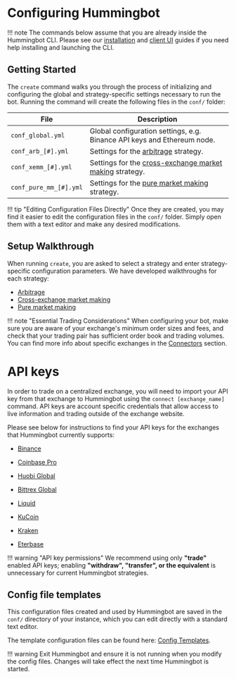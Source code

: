 # Configuring Hummingbot

!!! note
    The commands below assume that you are already inside the Hummingbot CLI. Please see our  [installation](/installation) and [client UI](/operation/client) guides if you need help installing and launching the CLI.

## Getting Started

The `create` command walks you through the process of initializing and configuring the global and strategy-specific settings necessary to run the bot. Running the command will create the following files in the `conf/` folder:

File | Description
---|---
`conf_global.yml` | Global configuration settings, e.g. Binance API keys and Ethereum node.
`conf_arb_[#].yml` | Settings for the [arbitrage](/strategies/arbitrage/) strategy.
`conf_xemm_[#].yml` | Settings for the [cross-exchange market making](/strategies/cross-exchange-market-making/) strategy.
`conf_pure_mm_[#].yml` | Settings for the [pure market making](/strategies/pure-market-making/) strategy.

!!! tip "Editing Configuration Files Directly"
    Once they are created, you may find it easier to edit the configuration files in the `conf/` folder. Simply open them with a text editor and make any desired modifications.

## Setup Walkthrough

When running `create`, you are asked to select a strategy and enter strategy-specific configuration parameters. We have developed walkthroughs for each strategy:

* [Arbitrage](/strategies/arbitrage#configuration-walkthrough)
* [Cross-exchange market making](/strategies/cross-exchange-market-making#configuration-walkthrough)
* [Pure market making](/strategies/pure-market-making#configuration-walkthrough)

!!! note "Essential Trading Considerations"
    When configuring your bot, make sure you are aware of your exchange's minimum order sizes and fees, and check that your trading pair has sufficient order book and trading volumes. You can find more info about specific exchanges in the [Connectors](/connectors) section.

# API keys

In order to trade on a centralized exchange, you will need to import your API key from that exchange to Hummingbot using the `connect [exchange_name]` command. API keys are account specific credentials that allow access to live information and trading outside of the exchange website.

Please see below for instructions to find your API keys for the exchanges that Hummingbot currently supports:

* [Binance](/connectors/binance/#creating-binance-api-keys)

* [Coinbase Pro](/connectors/coinbase/#creating-coinbase-pro-api-keys)

* [Huobi Global](/connectors/huobi/#creating-huobi-api-keys)

* [Bittrex Global](/connectors/bittrex/#creating-bittrex-api-keys)

* [Liquid](/connectors/liquid/#creating-liquid-api-keys)

* [KuCoin](/connectors/kucoin/#creating-kucoin-api-keys)

* [Kraken](/connectors/kraken/#creating-kraken-api-keys)

* [Eterbase](/connectors/eterbase/#creating-eterbase-api-keys)

!!! warning "API key permissions"
    We recommend using only **"trade"** enabled API keys; enabling **"withdraw", "transfer", or the equivalent** is unnecessary for current Hummingbot strategies.

## Config file templates

This configuration files created and used by Hummingbot are saved in the `conf/` directory of your instance, which you can edit directly with a standard text editor.

The template configuration files can be found here: [Config Templates](https://github.com/CoinAlpha/hummingbot/tree/master/hummingbot/templates).

!!! warning
    Exit Hummingbot and ensure it is not running when you modify the config files. Changes will take effect the next time Hummingbot is started.
